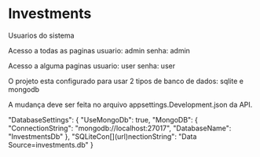 # Investments

Usuarios do sistema

Acesso a todas as paginas
usuario: admin
senha: admin

Acesso a alguma paginas
usuario: user
senha: user

O projeto esta configurado para usar 2 tipos de banco de dados: sqlite e mongodb

A mudança deve ser feita no arquivo appsettings.Development.json da API.
<br>
<p>
"DatabaseSettings": {
    "UseMongoDb": true,
    "MongoDB": {
      "ConnectionString": "mongodb://localhost:27017",
      "DatabaseName": "InvestmentsDb"
    },
    "SQLiteCon[](url)nectionString": "Data Source=investments.db"
  }
</p>

